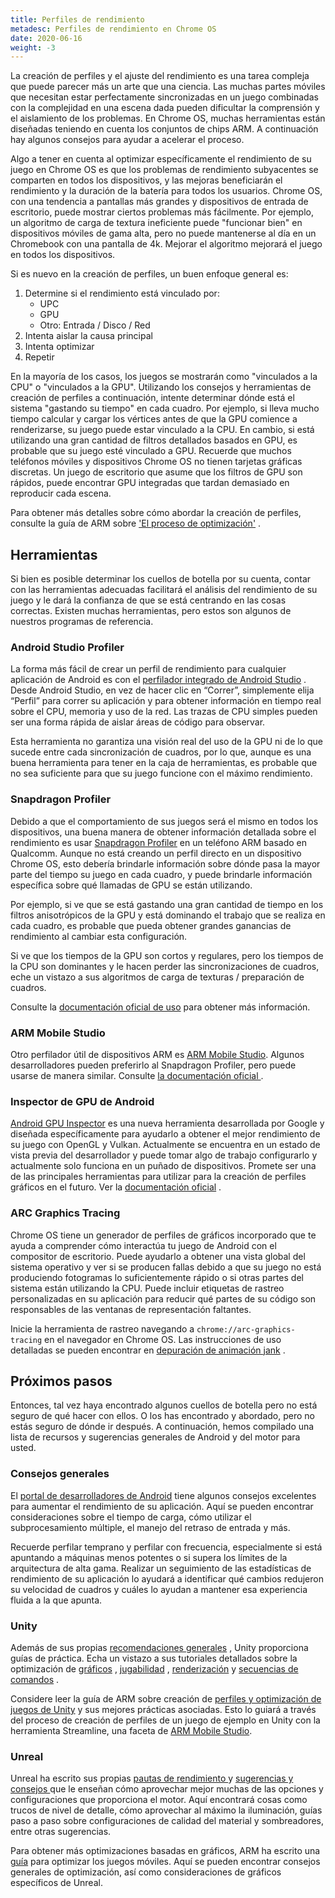 ```yaml
---
title: Perfiles de rendimiento
metadesc: Perfiles de rendimiento en Chrome OS
date: 2020-06-16
weight: -3
---
```


La creación de perfiles y el ajuste del rendimiento es una tarea compleja que puede parecer más un arte que una ciencia. Las muchas partes móviles que necesitan estar perfectamente sincronizadas en un juego combinadas con la complejidad en una escena dada pueden dificultar la comprensión y el aislamiento de los problemas. En Chrome OS, muchas herramientas están diseñadas teniendo en cuenta los conjuntos de chips ARM. A continuación hay algunos consejos para ayudar a acelerar el proceso.

Algo a tener en cuenta al optimizar específicamente el rendimiento de su juego en Chrome OS es que los problemas de rendimiento subyacentes se comparten en todos los dispositivos, y las mejoras beneficiarán el rendimiento y la duración de la batería para todos los usuarios. Chrome OS, con una tendencia a pantallas más grandes y dispositivos de entrada de escritorio, puede mostrar ciertos problemas más fácilmente. Por ejemplo, un algoritmo de carga de textura ineficiente puede "funcionar bien" en dispositivos móviles de gama alta, pero no puede mantenerse al día en un Chromebook con una pantalla de 4k. Mejorar el algoritmo mejorará el juego en todos los dispositivos.

Si es nuevo en la creación de perfiles, un buen enfoque general es:

1. Determine si el rendimiento está vinculado por:
   - UPC
   - GPU
   - Otro: Entrada / Disco / Red
2. Intenta aislar la causa principal
3. Intenta optimizar
4. Repetir

En la mayoría de los casos, los juegos se mostrarán como "vinculados a la CPU" o "vinculados a la GPU". Utilizando los consejos y herramientas de creación de perfiles a continuación, intente determinar dónde está el sistema "gastando su tiempo" en cada cuadro. Por ejemplo, si lleva mucho tiempo calcular y cargar los vértices antes de que la GPU comience a renderizarse, su juego puede estar vinculado a la CPU. En cambio, si está utilizando una gran cantidad de filtros detallados basados en GPU, es probable que su juego esté vinculado a GPU. Recuerde que muchos teléfonos móviles y dispositivos Chrome OS no tienen tarjetas gráficas discretas. Un juego de escritorio que asume que los filtros de GPU son rápidos, puede encontrar GPU integradas que tardan demasiado en reproducir cada escena.

Para obtener más detalles sobre cómo abordar la creación de perfiles, consulte la guía de ARM sobre ['El proceso de optimización'](https://developer.arm.com/docs/100959/0101/the-optimization-process) .

## Herramientas

Si bien es posible determinar los cuellos de botella por su cuenta, contar con las herramientas adecuadas facilitará el análisis del rendimiento de su juego y le dará la confianza de que se está centrando en las cosas correctas. Existen muchas herramientas, pero estos son algunos de nuestros programas de referencia.

### Android Studio Profiler

La forma más fácil de crear un perfil de rendimiento para cualquier aplicación de Android es con el [perfilador integrado de Android Studio](https://developer.android.com/studio/profile/android-profiler) . Desde Android Studio, en vez de hacer clic en “Correr”, simplemente elija “Perfil” para correr su aplicación y para obtener información en tiempo real sobre el CPU, memoria y uso de la red. Las trazas de CPU simples pueden ser una forma rápida de aislar áreas de código para observar.

Esta herramienta no garantiza una visión real del uso de la GPU ni de lo que sucede entre cada sincronización de cuadros, por lo que, aunque es una buena herramienta para tener en la caja de herramientas, es probable que no sea suficiente para que su juego funcione con el máximo rendimiento.

### Snapdragon Profiler

Debido a que el comportamiento de sus juegos será el mismo en todos los dispositivos, una buena manera de obtener información detallada sobre el rendimiento es usar [Snapdragon Profiler](https://developer.qualcomm.com/software/snapdragon-profiler) en un teléfono ARM basado en Qualcomm. Aunque no está creando un perfil directo en un dispositivo Chrome OS, esto debería brindarle información sobre dónde pasa la mayor parte del tiempo su juego en cada cuadro, y puede brindarle información específica sobre qué llamadas de GPU se están utilizando.

Por ejemplo, si ve que se está gastando una gran cantidad de tiempo en los filtros anisotrópicos de la GPU y está dominando el trabajo que se realiza en cada cuadro, es probable que pueda obtener grandes ganancias de rendimiento al cambiar esta configuración.

Si ve que los tiempos de la GPU son cortos y regulares, pero los tiempos de la CPU son dominantes y le hacen perder las sincronizaciones de cuadros, eche un vistazo a sus algoritmos de carga de texturas / preparación de cuadros.

Consulte la [documentación oficial de uso](https://developer.qualcomm.com/software/snapdragon-profiler/app-notes) para obtener más información.

### ARM Mobile Studio

Otro perfilador útil de dispositivos ARM es [ARM Mobile Studio](https://developer.arm.com/tools-and-software/graphics-and-gaming/arm-mobile-studio). Algunos desarrolladores pueden preferirlo al Snapdragon Profiler, pero puede usarse de manera similar. Consulte [la documentación oficial ](https://developer.arm.com/tools-and-software/graphics-and-gaming/arm-mobile-studio/learn/get-started).

### Inspector de GPU de Android

[Android GPU Inspector](https://gpuinspector.dev/) es una nueva herramienta desarrollada por Google y diseñada específicamente para ayudarlo a obtener el mejor rendimiento de su juego con OpenGL y Vulkan. Actualmente se encuentra en un estado de vista previa del desarrollador y puede tomar algo de trabajo configurarlo y actualmente solo funciona en un puñado de dispositivos. Promete ser una de las principales herramientas para utilizar para la creación de perfiles gráficos en el futuro. Ver la [documentación oficial](https://gpuinspector.dev/docs/) .

### ARC Graphics Tracing

Chrome OS tiene un generador de perfiles de gráficos incorporado que te ayuda a comprender cómo interactúa tu juego de Android con el compositor de escritorio. Puede ayudarlo a obtener una vista global del sistema operativo y ver si se producen fallas debido a que su juego no está produciendo fotogramas lo suficientemente rápido o si otras partes del sistema están utilizando la CPU. Puede incluir etiquetas de rastreo personalizadas en su aplicación para reducir qué partes de su código son responsables de las ventanas de representación faltantes.

Inicie la herramienta de rastreo navegando a `chrome://arc-graphics-tracing` en el navegador en Chrome OS. Las instrucciones de uso detalladas se pueden encontrar en [depuración de animación jank](/%7B%7Blocale.code%7D%7D/develop/animation) .

## Próximos pasos

Entonces, tal vez haya encontrado algunos cuellos de botella pero no está seguro de qué hacer con ellos. O los has encontrado y abordado, pero no estás seguro de dónde ir después. A continuación, hemos compilado una lista de recursos y sugerencias generales de Android y del motor para usted.

### Consejos generales

El [portal de desarrolladores de Android](https://developer.android.com/games/optimize) tiene algunos consejos excelentes para aumentar el rendimiento de su aplicación. Aquí se pueden encontrar consideraciones sobre el tiempo de carga, cómo utilizar el subprocesamiento múltiple, el manejo del retraso de entrada y más.

Recuerde perfilar temprano y perfilar con frecuencia, especialmente si está apuntando a máquinas menos potentes o si supera los límites de la arquitectura de alta gama. Realizar un seguimiento de las estadísticas de rendimiento de su aplicación lo ayudará a identificar qué cambios redujeron su velocidad de cuadros y cuáles lo ayudan a mantener esa experiencia fluida a la que apunta.

### Unity

Además de sus propias [recomendaciones generales](https://docs.unity3d.com/Manual/MobileOptimizationPracticalGuide.html) , Unity proporciona guías de práctica. Echa un vistazo a sus tutoriales detallados sobre la optimización de [gráficos](https://docs.unity3d.com/Manual/MobileOptimizationGraphicsMethods.html) , [jugabilidad](https://docs.unity3d.com/Manual/MobileOptimizationScriptingMethods.html) , [renderización](https://docs.unity3d.com/Manual/MobileOptimizationPracticalRenderingOptimizations.html) y [secuencias de comandos](https://docs.unity3d.com/Manual/MobileOptimizationPracticalScriptingOptimizations.html) .

Considere leer la guía de ARM sobre creación de [perfiles y optimización de juegos de Unity](https://developer.arm.com/docs/100140/0402/performance-analysis/profiling-a-unity-game-example) y sus mejores prácticas asociadas. Esto lo guiará a través del proceso de creación de perfiles de un juego de ejemplo en Unity con la herramienta Streamline, una faceta de [ARM Mobile Studio](#arm-mobile-studio).

### Unreal

Unreal ha escrito sus propias [pautas de rendimiento ](https://docs.unrealengine.com/en-US/Platforms/Mobile/Performance/index.html) y [sugerencias y consejos ](https://docs.unrealengine.com/en-US/Platforms/Mobile/Performance/TipsAndTricks/index.html)que le enseñan cómo aprovechar mejor muchas de las opciones y configuraciones que proporciona el motor. Aquí encontrará cosas como trucos de nivel de detalle, cómo aprovechar al máximo la iluminación, guías paso a paso sobre configuraciones de calidad del material y sombreadores, entre otras sugerencias.

Para obtener más optimizaciones basadas en gráficos, ARM ha escrito una [guía](https://developer.arm.com/docs/100959/0101/optimizations-and-optimization-techniques/unreal-engine-best-practices) para optimizar los juegos móviles. Aquí se pueden encontrar consejos generales de optimización, así como consideraciones de gráficos específicos de Unreal.
